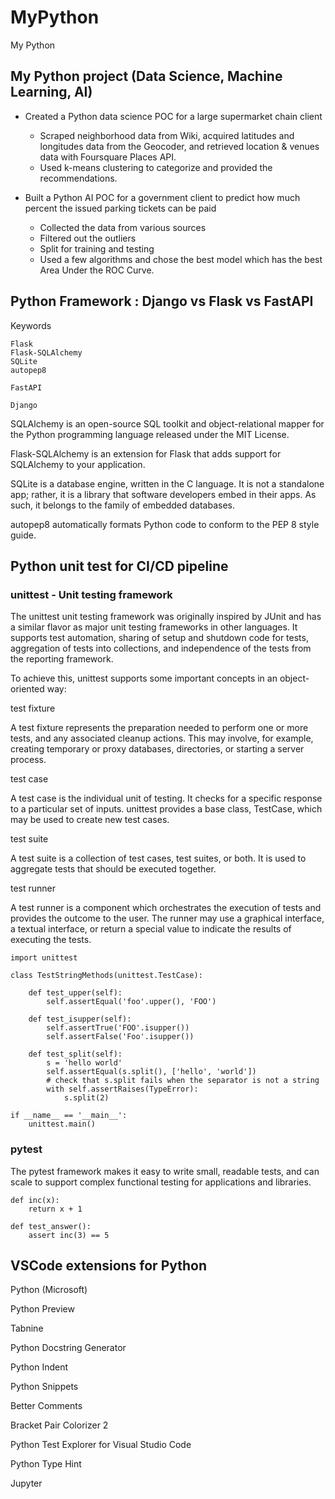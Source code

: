 # MyPython

My Python

## My Python project (Data Science, Machine Learning, AI)

- Created a Python data science POC for a large supermarket chain client

  - Scraped neighborhood data from Wiki, acquired latitudes and longitudes data from the Geocoder, and retrieved location & venues data with Foursquare Places API.
  - Used k-means clustering to categorize and provided the recommendations.

- Built a Python AI POC for a government client to predict how much percent the issued parking tickets can be paid
  - Collected the data from various sources
  - Filtered out the outliers
  - Split for training and testing
  - Used a few algorithms and chose the best model which has the best Area Under the ROC Curve.

## Python Framework : Django vs Flask vs FastAPI

Keywords

```
Flask
Flask-SQLAlchemy
SQLite
autopep8

FastAPI

Django
```

SQLAlchemy is an open-source SQL toolkit and object-relational mapper for the Python programming language released under the MIT License.

Flask-SQLAlchemy is an extension for Flask that adds support for SQLAlchemy to your application.

SQLite is a database engine, written in the C language. It is not a standalone app; rather, it is a library that software developers embed in their apps. As such, it belongs to the family of embedded databases.

autopep8 automatically formats Python code to conform to the PEP 8 style guide.

## Python unit test for CI/CD pipeline

### unittest - Unit testing framework

The unittest unit testing framework was originally inspired by JUnit and has a similar flavor as major unit testing frameworks in other languages. It supports test automation, sharing of setup and shutdown code for tests, aggregation of tests into collections, and independence of the tests from the reporting framework.

To achieve this, unittest supports some important concepts in an object-oriented way:

test fixture

A test fixture represents the preparation needed to perform one or more tests, and any associated cleanup actions. This may involve, for example, creating temporary or proxy databases, directories, or starting a server process.

test case

A test case is the individual unit of testing. It checks for a specific response to a particular set of inputs. unittest provides a base class, TestCase, which may be used to create new test cases.

test suite

A test suite is a collection of test cases, test suites, or both. It is used to aggregate tests that should be executed together.

test runner

A test runner is a component which orchestrates the execution of tests and provides the outcome to the user. The runner may use a graphical interface, a textual interface, or return a special value to indicate the results of executing the tests.

```
import unittest

class TestStringMethods(unittest.TestCase):

    def test_upper(self):
        self.assertEqual('foo'.upper(), 'FOO')

    def test_isupper(self):
        self.assertTrue('FOO'.isupper())
        self.assertFalse('Foo'.isupper())

    def test_split(self):
        s = 'hello world'
        self.assertEqual(s.split(), ['hello', 'world'])
        # check that s.split fails when the separator is not a string
        with self.assertRaises(TypeError):
            s.split(2)

if __name__ == '__main__':
    unittest.main()
```

### pytest

The pytest framework makes it easy to write small, readable tests, and can scale to support complex functional testing for applications and libraries.

```
def inc(x):
    return x + 1

def test_answer():
    assert inc(3) == 5
```

## VSCode extensions for Python

Python (Microsoft)

Python Preview

Tabnine

Python Docstring Generator

Python Indent

Python Snippets

Better Comments

Bracket Pair Colorizer 2

Python Test Explorer for Visual Studio Code

Python Type Hint

Jupyter
